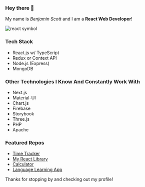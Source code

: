 ### Hey there 👋

My name is *Benjamin Scott* and I am a **React Web Developer**!

![react symbol](https://reactjs.org/logo-og.png)

### Tech Stack

- React.js w/ TypeScript
- Redux or Context API
- Node.js (Express)
- MongoDB

### Other Technologies I Know And Constantly Work With

- Next.js
- Material-UI
- Chart.js
- Firebase
- Storybook
- Three.js
- PHP
- Apache

### Featured Repos

- [Time Tracker](https://github.com/wwwLulu/Tracker-App)
- [My React Library](https://github.com/benzend/bs-react-components)
- [Calculator](https://github.com/benzend/react-typescript-calculator)
- [Language Learning App](https://github.com/benzend/language-learning-app)

Thanks for stopping by and checking out my profile!
